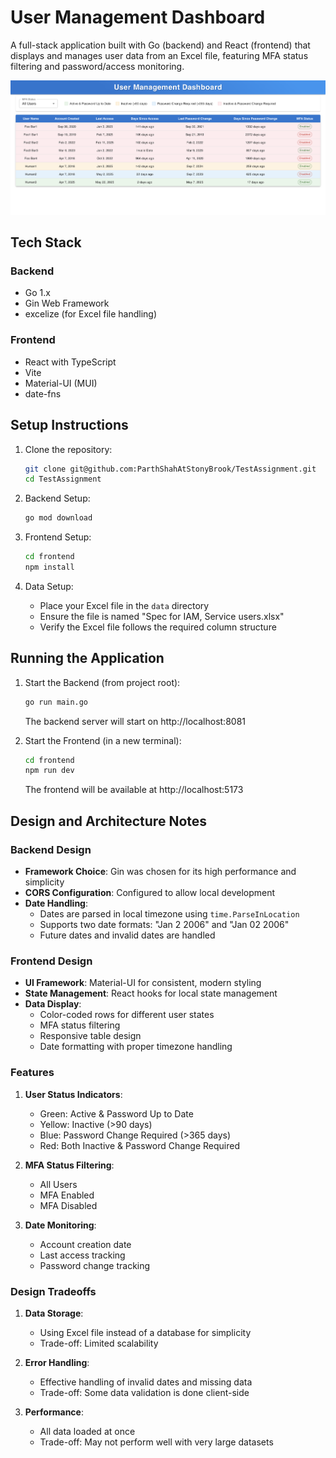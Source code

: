 # User Management Dashboard

A full-stack application built with Go (backend) and React (frontend) that displays and manages user data from an Excel file, featuring MFA status filtering and password/access monitoring.

![User Management Dashboard](UserManagementDashboard.png)

## Tech Stack

### Backend
- Go 1.x
- Gin Web Framework
- excelize (for Excel file handling)

### Frontend
- React with TypeScript
- Vite
- Material-UI (MUI)
- date-fns

## Setup Instructions

1. Clone the repository:
   ```bash
   git clone git@github.com:ParthShahAtStonyBrook/TestAssignment.git
   cd TestAssignment
   ```

2. Backend Setup:
   ```bash
   go mod download
   ```

3. Frontend Setup:
   ```bash
   cd frontend
   npm install  
   ```

4. Data Setup:
   - Place your Excel file in the `data` directory
   - Ensure the file is named "Spec for IAM, Service users.xlsx"
   - Verify the Excel file follows the required column structure

## Running the Application

1. Start the Backend (from project root):
   ```bash
   go run main.go
   ```
   The backend server will start on http://localhost:8081

2. Start the Frontend (in a new terminal):
   ```bash
   cd frontend
   npm run dev   
   ```
   The frontend will be available at http://localhost:5173

## Design and Architecture Notes

### Backend Design
- **Framework Choice**: Gin was chosen for its high performance and simplicity
- **CORS Configuration**: Configured to allow local development
- **Date Handling**: 
  - Dates are parsed in local timezone using `time.ParseInLocation`
  - Supports two date formats: "Jan 2 2006" and "Jan 02 2006"
  - Future dates and invalid dates are handled

### Frontend Design
- **UI Framework**: Material-UI for consistent, modern styling
- **State Management**: React hooks for local state management
- **Data Display**:
  - Color-coded rows for different user states
  - MFA status filtering
  - Responsive table design
  - Date formatting with proper timezone handling

### Features
1. **User Status Indicators**:
   - Green: Active & Password Up to Date
   - Yellow: Inactive (>90 days)
   - Blue: Password Change Required (>365 days)
   - Red: Both Inactive & Password Change Required

2. **MFA Status Filtering**:
   - All Users
   - MFA Enabled
   - MFA Disabled

3. **Date Monitoring**:
   - Account creation date
   - Last access tracking
   - Password change tracking

### Design Tradeoffs

1. **Data Storage**:
   - Using Excel file instead of a database for simplicity
   - Trade-off: Limited scalability

2. **Error Handling**:
   - Effective handling of invalid dates and missing data
   - Trade-off: Some data validation is done client-side

3. **Performance**:
   - All data loaded at once
   - Trade-off: May not perform well with very large datasets
